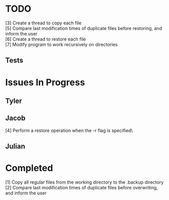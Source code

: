 # TODO #
[3] Create a thread to copy each file\
[5] Compare last modification times of duplicate files before restoring, and inform the user\
[6] Create a thread to restore each file\
[7] Modify program to work recursively on directories
## Tests ##

# Issues In Progress #

## Tyler ##

## Jacob ##
[4] Perform a restore operation when the -r flag is specified\

## Julian ##

# Completed #
[1] Copy all regular files from the working directory to the .backup directory\
[2] Compare last modification times of duplicate files before overwriting, and inform the user

